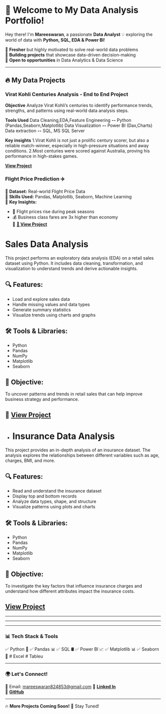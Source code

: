 # 🚀 Welcome to My Data Analysis Portfolio!  

Hey there! I'm **Mareeswaran**, a passionate **Data Analyst** 💡 exploring the world of data with **Python, SQL, EDA & Power BI**!  

🔹 **Fresher** but highly motivated to solve real-world data problems  
🔹 **Building projects** that showcase data-driven decision-making  
🔹 **Open to opportunities** in Data Analytics & Data Science  

---

## 🔥 My Data Projects  

###  Virat Kohli Centuries Analysis - End to End Project
**Objective**
     Analyze Virat Kohli’s centuries to identify performance trends, strengths, and patterns using real-world data analysis steps.

**Tools Used**
     Data Cleaning,EDA,Feature Engineering **--** Python (Pandas,Seaborn,Matplotlib)
     Data Visualization                    **--** Power BI (Dax,Charts)
     Data extraction                       **--** SQL, MS SQL Server

**Key insights**
      1.Virat Kohli is not just a prolific century scorer, but also a reliable match-winner, especially in high-pressure situations and away conditions.
      2.Most centuries were scored against Australia, proving his performance in high-stakes games.

**[View Project](https://github.com/mareeswaran82/Data-Analysis-Portfolio/tree/main/Virat_Kohli_Centuries_Analysis)**      

###  Flight Price Prediction ✈️  
📌 **Dataset:** Real-world Flight Price Data  
📌 **Skills Used:** Pandas, Matplotlib, Seaborn, Machine Learning  
📌 **Key Insights:**  
   - 🛫 Flight prices rise during peak seasons  
   - 💰 Business class fares are 3x higher than economy  
📌 **[🔗 View Project](https://github.com/mareeswaran82/Data-Analysis-Portfolio/blob/main/flight%20price.ipynb)**

#   Sales Data Analysis

This project performs an exploratory data analysis (EDA) on a retail sales dataset using Python. It includes data cleaning, transformation, and visualization to understand trends and derive actionable insights.

## 🔍 Features:
- Load and explore sales data
- Handle missing values and data types
- Generate summary statistics
- Visualize trends using charts and graphs

## 🛠️ Tools & Libraries:
- Python
- Pandas
- NumPy
- Matplotlib
- Seaborn

## 🎯 Objective:
To uncover patterns and trends in retail sales that can help improve business strategy and performance.

## 📎 **[View Project](https://github.com/mareeswaran82/Data-Analysis-Portfolio/blob/main/Cleaned_Sales_data.ipynb)**

- #  Insurance Data Analysis

This project provides an in-depth analysis of an insurance dataset. The analysis explores the relationships between different variables such as age, charges, BMI, and more.

## 🔍 Features:
- Read and understand the insurance dataset
- Display top and bottom records
- Analyze data types, shape, and structure
- Visualize patterns using plots and charts

## 🛠️ Tools & Libraries:
- Python
- Pandas
- NumPy
- Matplotlib
- Seaborn

## 🎯 Objective:
To investigate the key factors that influence insurance charges and understand how different attributes impact the insurance costs.

## **[View Project](https://github.com/mareeswaran82/Data-Analysis-Portfolio/blob/main/Insurance%20data.ipynb)**

---


---


---

### 📊 **Tech Stack & Tools**  
✅ Python 🐍 ✅ Pandas 📊 ✅ SQL 🛢️ ✅ Power BI 📈 ✅ Matplotlib 📊 ✅ Seaborn 🎨  # Excel # Tableu 

---

### 🌍 **Let's Connect!**  
📧 Email: mareeswaran824853@gmail.com
📌 **[Linked In](https://www.linkedin.com/in/mareeswaran-m-b76604347?utm_source=share&utm_campaign=share_via&utm_content=profile&utm_medium=android_app)**  
📌 **[GitHub](https://github.com/mareeswaran82)**  

---

🔥 **More Projects Coming Soon!** 🚀 Stay Tuned!  
